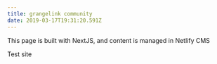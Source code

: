 ```yaml
---
title: grangelink community
date: 2019-03-17T19:31:20.591Z
---
```

This page is built with NextJS, and content is managed in Netlify CMS

Test site
